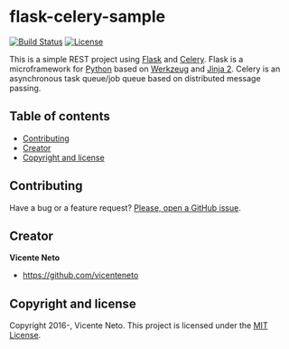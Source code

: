# flask-celery-sample

[![Build Status](https://travis-ci.org/vicenteneto/flask-celery-sample.svg?branch=master)](https://travis-ci.org/vicenteneto/flask-celery-sample)
[![License](http://img.shields.io/:license-mit-blue.svg)](https://github.com/vicenteneto/flask-celery-sample/blob/master/LICENSE)

This is a simple REST project using [Flask](http://flask.pocoo.org/) and [Celery](http://www.celeryproject.org/).
Flask is a microframework for [Python](https://www.python.org/) based on [Werkzeug](http://werkzeug.pocoo.org/) and [Jinja 2](http://jinja.pocoo.org/docs/dev/).
Celery is an asynchronous task queue/job queue based on distributed message passing.

## Table of contents

* [Contributing](#contributing)
* [Creator](#creator)
* [Copyright and license](#copyright-and-license)

## Contributing

Have a bug or a feature request? [Please, open a GitHub issue](https://github.com/vicenteneto/flask-celery-sample/issues/new).

## Creator

**Vicente Neto**

* <https://github.com/vicenteneto>

## Copyright and license

Copyright 2016-, Vicente Neto. This project is licensed under the [MIT License](https://github.com/vicenteneto/flask-celery-sample/blob/master/LICENSE).
